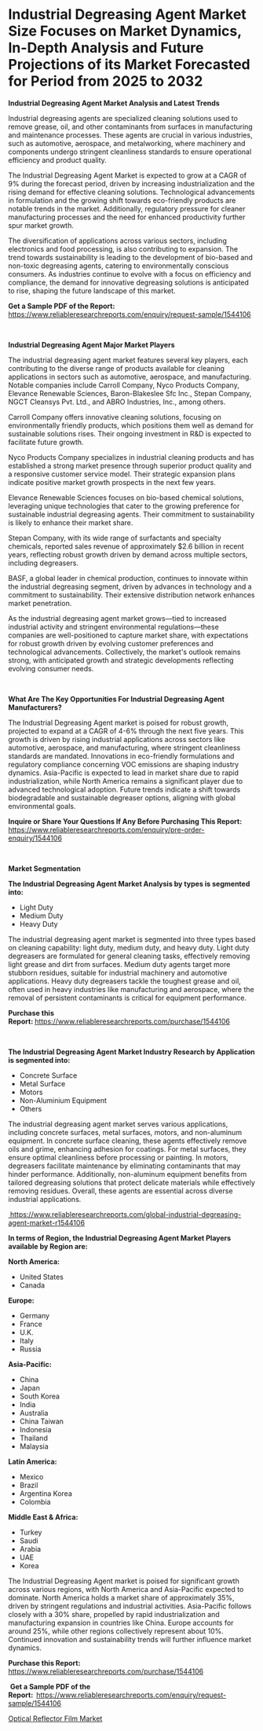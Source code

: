 <p><h1>Industrial Degreasing Agent Market Size Focuses on Market Dynamics, In-Depth Analysis and Future Projections of its Market Forecasted for Period from 2025 to 2032</h1></p><p><strong>Industrial Degreasing Agent Market Analysis and Latest Trends</strong></p>
<p><p>Industrial degreasing agents are specialized cleaning solutions used to remove grease, oil, and other contaminants from surfaces in manufacturing and maintenance processes. These agents are crucial in various industries, such as automotive, aerospace, and metalworking, where machinery and components undergo stringent cleanliness standards to ensure operational efficiency and product quality.</p><p>The Industrial Degreasing Agent Market is expected to grow at a CAGR of 9% during the forecast period, driven by increasing industrialization and the rising demand for effective cleaning solutions. Technological advancements in formulation and the growing shift towards eco-friendly products are notable trends in the market. Additionally, regulatory pressure for cleaner manufacturing processes and the need for enhanced productivity further spur market growth.</p><p>The diversification of applications across various sectors, including electronics and food processing, is also contributing to expansion. The trend towards sustainability is leading to the development of bio-based and non-toxic degreasing agents, catering to environmentally conscious consumers. As industries continue to evolve with a focus on efficiency and compliance, the demand for innovative degreasing solutions is anticipated to rise, shaping the future landscape of this market.</p></p>
<p><strong>Get a Sample PDF of the Report:&nbsp;</strong> <a href="https://www.reliableresearchreports.com/enquiry/request-sample/1544106?utm_campaign=3319&utm_medium=2&utm_source=Github&utm_content=ia&utm_term=02042025&utm_id=industrial-degreasing-agent">https://www.reliableresearchreports.com/enquiry/request-sample/1544106</a></p>
<p>&nbsp;</p>
<p><strong>Industrial Degreasing Agent Major Market Players</strong></p>
<p><p>The industrial degreasing agent market features several key players, each contributing to the diverse range of products available for cleaning applications in sectors such as automotive, aerospace, and manufacturing. Notable companies include Carroll Company, Nyco Products Company, Elevance Renewable Sciences, Baron-Blakeslee Sfc Inc., Stepan Company, NGCT Cleansys Pvt. Ltd., and ABRO Industries, Inc., among others.</p><p>Carroll Company offers innovative cleaning solutions, focusing on environmentally friendly products, which positions them well as demand for sustainable solutions rises. Their ongoing investment in R&D is expected to facilitate future growth.</p><p>Nyco Products Company specializes in industrial cleaning products and has established a strong market presence through superior product quality and a responsive customer service model. Their strategic expansion plans indicate positive market growth prospects in the next few years.</p><p>Elevance Renewable Sciences focuses on bio-based chemical solutions, leveraging unique technologies that cater to the growing preference for sustainable industrial degreasing agents. Their commitment to sustainability is likely to enhance their market share.</p><p>Stepan Company, with its wide range of surfactants and specialty chemicals, reported sales revenue of approximately $2.6 billion in recent years, reflecting robust growth driven by demand across multiple sectors, including degreasers.</p><p>BASF, a global leader in chemical production, continues to innovate within the industrial degreasing segment, driven by advances in technology and a commitment to sustainability. Their extensive distribution network enhances market penetration.</p><p>As the industrial degreasing agent market grows—tied to increased industrial activity and stringent environmental regulations—these companies are well-positioned to capture market share, with expectations for robust growth driven by evolving customer preferences and technological advancements. Collectively, the market's outlook remains strong, with anticipated growth and strategic developments reflecting evolving consumer needs.</p></p>
<p>&nbsp;</p>
<p><strong>What Are The Key Opportunities For Industrial Degreasing Agent Manufacturers?</strong></p>
<p><p>The Industrial Degreasing Agent market is poised for robust growth, projected to expand at a CAGR of 4-6% through the next five years. This growth is driven by rising industrial applications across sectors like automotive, aerospace, and manufacturing, where stringent cleanliness standards are mandated. Innovations in eco-friendly formulations and regulatory compliance concerning VOC emissions are shaping industry dynamics. Asia-Pacific is expected to lead in market share due to rapid industrialization, while North America remains a significant player due to advanced technological adoption. Future trends indicate a shift towards biodegradable and sustainable degreaser options, aligning with global environmental goals.</p></p>
<p><strong>Inquire or Share Your Questions If Any Before Purchasing This Report:</strong> <a href="https://www.reliableresearchreports.com/enquiry/pre-order-enquiry/1544106?utm_campaign=3319&utm_medium=2&utm_source=Github&utm_content=ia&utm_term=02042025&utm_id=industrial-degreasing-agent">https://www.reliableresearchreports.com/enquiry/pre-order-enquiry/1544106</a></p>
<p>&nbsp;</p>
<p><strong>Market Segmentation</strong></p>
<p><strong>The Industrial Degreasing Agent Market Analysis by types is segmented into:</strong></p>
<p><ul><li>Light Duty</li><li>Medium Duty</li><li>Heavy Duty</li></ul></p>
<p><p>The industrial degreasing agent market is segmented into three types based on cleaning capability: light duty, medium duty, and heavy duty. Light duty degreasers are formulated for general cleaning tasks, effectively removing light grease and dirt from surfaces. Medium duty agents target more stubborn residues, suitable for industrial machinery and automotive applications. Heavy duty degreasers tackle the toughest grease and oil, often used in heavy industries like manufacturing and aerospace, where the removal of persistent contaminants is critical for equipment performance.</p></p>
<p><strong>Purchase this Report:&nbsp;</strong><a href="https://www.reliableresearchreports.com/purchase/1544106?utm_campaign=3319&utm_medium=2&utm_source=Github&utm_content=ia&utm_term=02042025&utm_id=industrial-degreasing-agent">https://www.reliableresearchreports.com/purchase/1544106</a></p>
<p>&nbsp;</p>
<p><strong>The Industrial Degreasing Agent Market Industry Research by Application is segmented into:</strong></p>
<p><ul><li>Concrete Surface</li><li>Metal Surface</li><li>Motors</li><li>Non-Aluminium Equipment</li><li>Others</li></ul></p>
<p><p>The industrial degreasing agent market serves various applications, including concrete surfaces, metal surfaces, motors, and non-aluminum equipment. In concrete surface cleaning, these agents effectively remove oils and grime, enhancing adhesion for coatings. For metal surfaces, they ensure optimal cleanliness before processing or painting. In motors, degreasers facilitate maintenance by eliminating contaminants that may hinder performance. Additionally, non-aluminum equipment benefits from tailored degreasing solutions that protect delicate materials while effectively removing residues. Overall, these agents are essential across diverse industrial applications.</p></p>
<p><a href="https://www.reliableresearchreports.com/global-industrial-degreasing-agent-market-r1544106?utm_campaign=3319&utm_medium=2&utm_source=Github&utm_content=ia&utm_term=02042025&utm_id=industrial-degreasing-agent">&nbsp;https://www.reliableresearchreports.com/global-industrial-degreasing-agent-market-r1544106</a></p>
<p><strong>In terms of Region, the Industrial Degreasing Agent Market Players available by Region are:</strong></p>
<p>
    <p> <strong> North America: </strong>
        <ul>
            <li>United States</li>
            <li>Canada</li>
        </ul>
        </p> 
    <p> <strong> Europe: </strong>
        <ul>
            <li>Germany</li>
            <li>France</li>
            <li>U.K.</li>
            <li>Italy</li>
            <li>Russia</li>
        </ul>
        </p> 
    <p> <strong> Asia-Pacific: </strong>
        <ul>
            <li>China</li>
            <li>Japan</li>
            <li>South Korea</li>
            <li>India</li>
            <li>Australia</li>
            <li>China Taiwan</li>
            <li>Indonesia</li>
            <li>Thailand</li>
            <li>Malaysia</li>
        </ul>
        </p> 
    <p> <strong> Latin America: </strong>
        <ul>
            <li>Mexico</li>
            <li>Brazil</li>
            <li>Argentina Korea</li>
            <li>Colombia</li>
        </ul>
        </p> 
    <p> <strong> Middle East & Africa: </strong>
        <ul>
            <li>Turkey</li>
            <li>Saudi</li>
            <li>Arabia</li>
            <li>UAE</li>
            <li>Korea</li>
        </ul>
    </p>
    </p>
<p><p>The Industrial Degreasing Agent market is poised for significant growth across various regions, with North America and Asia-Pacific expected to dominate. North America holds a market share of approximately 35%, driven by stringent regulations and industrial activities. Asia-Pacific follows closely with a 30% share, propelled by rapid industrialization and manufacturing expansion in countries like China. Europe accounts for around 25%, while other regions collectively represent about 10%. Continued innovation and sustainability trends will further influence market dynamics.</p></p>
<p><strong>Purchase this Report: </strong><a href="https://www.reliableresearchreports.com/purchase/1544106?utm_campaign=3319&utm_medium=2&utm_source=Github&utm_content=ia&utm_term=02042025&utm_id=industrial-degreasing-agent">https://www.reliableresearchreports.com/purchase/1544106</a></p>
<p>&nbsp;<strong>Get a Sample PDF of the Report:&nbsp;&nbsp;</strong><a href="https://www.reliableresearchreports.com/enquiry/request-sample/1544106?utm_campaign=3319&utm_medium=2&utm_source=Github&utm_content=ia&utm_term=02042025&utm_id=industrial-degreasing-agent">https://www.reliableresearchreports.com/enquiry/request-sample/1544106</a></p>
<p><strong></strong></p>
<p><p><a href="https://github.com/leijavaagexo/Market-Research-Report-List-1/blob/main/optical-reflector-film-market.md?utm_campaign=3319&utm_medium=2&utm_source=Github&utm_content=ia&utm_term=02042025&utm_id=industrial-degreasing-agent">Optical Reflector Film Market</a></p></p>